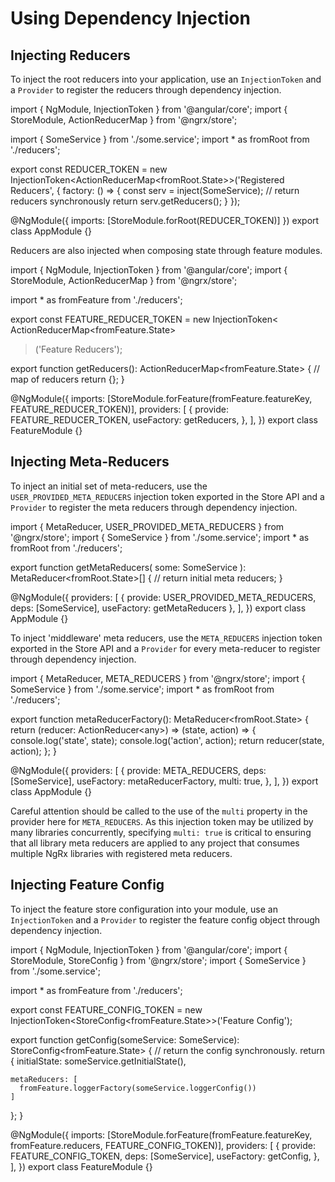 # Using Dependency Injection

## Injecting Reducers

To inject the root reducers into your application, use an `InjectionToken` and a `Provider` to register the reducers through dependency injection.

<code-example header="app.module.ts">
import { NgModule, InjectionToken } from '@angular/core';
import { StoreModule, ActionReducerMap } from '@ngrx/store';

import { SomeService } from './some.service';
import * as fromRoot from './reducers';

export const REDUCER_TOKEN = new InjectionToken&lt;ActionReducerMap&lt;fromRoot.State&gt;&gt;('Registered Reducers', {
  factory: () => {
    const serv = inject(SomeService);
    // return reducers synchronously
    return serv.getReducers();
  }
});

@NgModule({
  imports: [StoreModule.forRoot(REDUCER_TOKEN)]
})
export class AppModule {}
</code-example>

Reducers are also injected when composing state through feature modules.

<code-example header="feature.module.ts">
import { NgModule, InjectionToken } from '@angular/core';
import { StoreModule, ActionReducerMap } from '@ngrx/store';

import * as fromFeature from './reducers';

export const FEATURE_REDUCER_TOKEN = new InjectionToken<
  ActionReducerMap&lt;fromFeature.State&gt;
>('Feature Reducers');

export function getReducers(): ActionReducerMap&lt;fromFeature.State&gt; {
  // map of reducers
  return {};
}

@NgModule({
  imports: [StoreModule.forFeature(fromFeature.featureKey, FEATURE_REDUCER_TOKEN)],
  providers: [
    {
      provide: FEATURE_REDUCER_TOKEN,
      useFactory: getReducers,
    },
  ],
})
export class FeatureModule {}
</code-example>

## Injecting Meta-Reducers

To inject an initial set of meta-reducers, use the `USER_PROVIDED_META_REDUCERS` injection token exported in
the Store API and a `Provider` to register the meta reducers through dependency
injection.

<code-example header="app.module.ts">
import { MetaReducer, USER_PROVIDED_META_REDUCERS } from '@ngrx/store';
import { SomeService } from './some.service';
import * as fromRoot from './reducers';

export function getMetaReducers(
  some: SomeService
): MetaReducer&lt;fromRoot.State&gt;[] {
  // return initial meta reducers;
}

@NgModule({
  providers: [
    {
      provide: USER_PROVIDED_META_REDUCERS,
      deps: [SomeService],
      useFactory: getMetaReducers
    },
  ],
})
export class AppModule {}
</code-example>

To inject 'middleware' meta reducers, use the `META_REDUCERS` injection token exported in
the Store API and a `Provider` for every meta-reducer to register through dependency
injection.

<code-example header="app.module.ts">
import { MetaReducer, META_REDUCERS } from '@ngrx/store';
import { SomeService } from './some.service';
import * as fromRoot from './reducers';

export function metaReducerFactory(): MetaReducer&lt;fromRoot.State&gt; {
  return (reducer: ActionReducer&lt;any&gt;) => (state, action) => {
    console.log('state', state);
    console.log('action', action);
    return reducer(state, action);
  };
}

@NgModule({
  providers: [
    {
      provide: META_REDUCERS,
      deps: [SomeService],
      useFactory: metaReducerFactory,
      multi: true,
    },
  ],
})
export class AppModule {}
</code-example>

<div class="alert is-important">

Careful attention should be called to the use of the `multi` 
property in the provider here for `META_REDUCERS`. As this injection token may be utilized 
by many libraries concurrently, specifying `multi: true` is critical to ensuring that all 
library meta reducers are applied to any project that consumes multiple NgRx libraries with 
registered meta reducers.

</div>


## Injecting Feature Config

To inject the feature store configuration into your module, use an `InjectionToken` and a `Provider` to register the feature config object through dependency injection.

<code-example header="feature.module.ts">
import { NgModule, InjectionToken } from '@angular/core';
import { StoreModule, StoreConfig } from '@ngrx/store';
import { SomeService } from './some.service';

import * as fromFeature from './reducers';

export const FEATURE_CONFIG_TOKEN = new InjectionToken&lt;StoreConfig&lt;fromFeature.State&gt;&gt;('Feature Config');

export function getConfig(someService: SomeService): StoreConfig&lt;fromFeature.State&gt; {
  // return the config synchronously.
  return {
    initialState: someService.getInitialState(),

    metaReducers: [
      fromFeature.loggerFactory(someService.loggerConfig())
    ]
  };
}

@NgModule({
  imports: [StoreModule.forFeature(fromFeature.featureKey, fromFeature.reducers, FEATURE_CONFIG_TOKEN)],
  providers: [
    {
      provide: FEATURE_CONFIG_TOKEN,
      deps: [SomeService],
      useFactory: getConfig,
    },
  ],
})
export class FeatureModule {}
</code-example>

